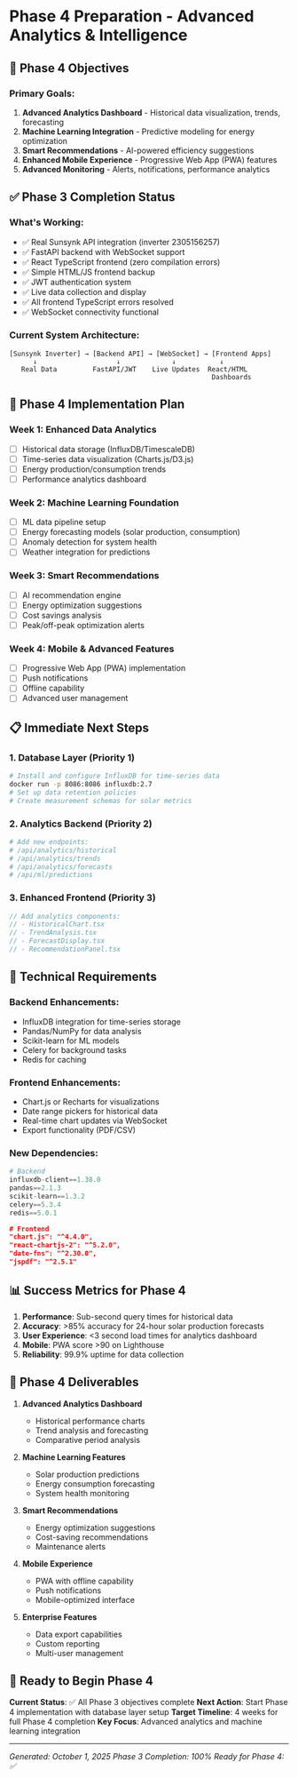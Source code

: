 # Phase 4 Preparation - Advanced Analytics & Intelligence

## 🎯 Phase 4 Objectives

### Primary Goals:
1. **Advanced Analytics Dashboard** - Historical data visualization, trends, forecasting
2. **Machine Learning Integration** - Predictive modeling for energy optimization
3. **Smart Recommendations** - AI-powered efficiency suggestions
4. **Enhanced Mobile Experience** - Progressive Web App (PWA) features
5. **Advanced Monitoring** - Alerts, notifications, performance analytics

## ✅ Phase 3 Completion Status

### What's Working:
- ✅ Real Sunsynk API integration (inverter 2305156257)
- ✅ FastAPI backend with WebSocket support
- ✅ React TypeScript frontend (zero compilation errors)
- ✅ Simple HTML/JS frontend backup
- ✅ JWT authentication system
- ✅ Live data collection and display
- ✅ All frontend TypeScript errors resolved
- ✅ WebSocket connectivity functional

### Current System Architecture:
```
[Sunsynk Inverter] → [Backend API] → [WebSocket] → [Frontend Apps]
      ↓                    ↓             ↓           ↓
   Real Data         FastAPI/JWT    Live Updates  React/HTML
                                                   Dashboards
```

## 🚀 Phase 4 Implementation Plan

### Week 1: Enhanced Data Analytics
- [ ] Historical data storage (InfluxDB/TimescaleDB)
- [ ] Time-series data visualization (Charts.js/D3.js)
- [ ] Energy production/consumption trends
- [ ] Performance analytics dashboard

### Week 2: Machine Learning Foundation
- [ ] ML data pipeline setup
- [ ] Energy forecasting models (solar production, consumption)
- [ ] Anomaly detection for system health
- [ ] Weather integration for predictions

### Week 3: Smart Recommendations
- [ ] AI recommendation engine
- [ ] Energy optimization suggestions
- [ ] Cost savings analysis
- [ ] Peak/off-peak optimization alerts

### Week 4: Mobile & Advanced Features
- [ ] Progressive Web App (PWA) implementation
- [ ] Push notifications
- [ ] Offline capability
- [ ] Advanced user management

## 📋 Immediate Next Steps

### 1. Database Layer (Priority 1)
```bash
# Install and configure InfluxDB for time-series data
docker run -p 8086:8086 influxdb:2.7
# Set up data retention policies
# Create measurement schemas for solar metrics
```

### 2. Analytics Backend (Priority 2)
```python
# Add new endpoints:
# /api/analytics/historical
# /api/analytics/trends
# /api/analytics/forecasts
# /api/ml/predictions
```

### 3. Enhanced Frontend (Priority 3)
```typescript
// Add analytics components:
// - HistoricalChart.tsx
// - TrendAnalysis.tsx
// - ForecastDisplay.tsx
// - RecommendationPanel.tsx
```

## 🔧 Technical Requirements

### Backend Enhancements:
- InfluxDB integration for time-series storage
- Pandas/NumPy for data analysis
- Scikit-learn for ML models
- Celery for background tasks
- Redis for caching

### Frontend Enhancements:
- Chart.js or Recharts for visualizations
- Date range pickers for historical data
- Real-time chart updates via WebSocket
- Export functionality (PDF/CSV)

### New Dependencies:
```python
# Backend
influxdb-client==1.38.0
pandas==2.1.3
scikit-learn==1.3.2
celery==5.3.4
redis==5.0.1
```

```json
# Frontend
"chart.js": "^4.4.0",
"react-chartjs-2": "^5.2.0",
"date-fns": "^2.30.0",
"jspdf": "^2.5.1"
```

## 📊 Success Metrics for Phase 4

1. **Performance**: Sub-second query times for historical data
2. **Accuracy**: >85% accuracy for 24-hour solar production forecasts
3. **User Experience**: <3 second load times for analytics dashboard
4. **Mobile**: PWA score >90 on Lighthouse
5. **Reliability**: 99.9% uptime for data collection

## 🎯 Phase 4 Deliverables

1. **Advanced Analytics Dashboard**
   - Historical performance charts
   - Trend analysis and forecasting
   - Comparative period analysis

2. **Machine Learning Features**
   - Solar production predictions
   - Energy consumption forecasting
   - System health monitoring

3. **Smart Recommendations**
   - Energy optimization suggestions
   - Cost-saving recommendations
   - Maintenance alerts

4. **Mobile Experience**
   - PWA with offline capability
   - Push notifications
   - Mobile-optimized interface

5. **Enterprise Features**
   - Data export capabilities
   - Custom reporting
   - Multi-user management

## 🔄 Ready to Begin Phase 4

**Current Status**: ✅ All Phase 3 objectives complete
**Next Action**: Start Phase 4 implementation with database layer setup
**Target Timeline**: 4 weeks for full Phase 4 completion
**Key Focus**: Advanced analytics and machine learning integration

---
*Generated: October 1, 2025*
*Phase 3 Completion: 100%*
*Ready for Phase 4: ✅*
